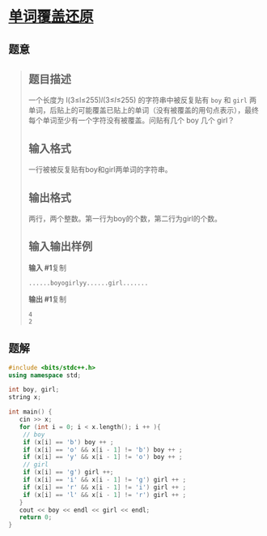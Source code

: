 #  [单词覆盖还原](https://www.luogu.com.cn/problem/P1321)

## 题意

>   ## 题目描述
>
>   一个长度为 l(3≤l≤255)*l*(3≤*l*≤255) 的字符串中被反复贴有 `boy` 和 `girl` 两单词，后贴上的可能覆盖已贴上的单词（没有被覆盖的用句点表示），最终每个单词至少有一个字符没有被覆盖。问贴有几个 boy 几个 girl？
>
>   ## 输入格式
>
>   一行被被反复贴有boy和girl两单词的字符串。
>
>   ## 输出格式
>
>   两行，两个整数。第一行为boy的个数，第二行为girl的个数。
>
>   ## 输入输出样例
>
>   **输入 #1**复制
>
>   ```
>   ......boyogirlyy......girl.......
>   ```
>
>   **输出 #1**复制
>
>   ```
>   4
>   2
>   ```

## 题解



```c++
#include <bits/stdc++.h>
using namespace std;

int boy, girl;
string x;

int main() {
   cin >> x;
   for (int i = 0; i < x.length(); i ++ ){
   	// boy
   	if (x[i] == 'b') boy ++ ;
   	if (x[i] == 'o' && x[i - 1] != 'b') boy ++ ;
   	if (x[i] == 'y' && x[i - 1] != 'o') boy ++ ;
   	// girl
   	if (x[i] == 'g') girl ++;
   	if (x[i] == 'i' && x[i - 1] != 'g') girl ++ ;
   	if (x[i] == 'r' && x[i - 1] != 'i') girl ++ ;
   	if (x[i] == 'l' && x[i - 1] != 'r') girl ++ ;
   }
   cout << boy << endl << girl << endl;
   return 0;
}
```



```python3

```

